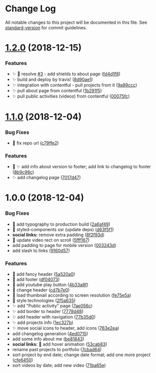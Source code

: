 # Change Log

All notable changes to this project will be documented in this file. See [standard-version](https://github.com/conventional-changelog/standard-version) for commit guidelines.

<a name="1.2.0"></a>
# [1.2.0](https://github.com/kitos/kitos.github.io/compare/v1.1.0...v1.2.0) (2018-12-15)


### Features

* :sparkles: :lipstick: resolve [#3](https://github.com/kitos/kitos.github.io/issues/3) - add shields to about page ([fd4d1f8](https://github.com/kitos/kitos.github.io/commit/fd4d1f8))
* :sparkles: build and deploy by travis! ([8d90ae1](https://github.com/kitos/kitos.github.io/commit/8d90ae1))
* :sparkles: integration with contentful - pull projects from it ([9a89ccc](https://github.com/kitos/kitos.github.io/commit/9a89ccc))
* :sparkles: pull about page from contentful ([1b291f5](https://github.com/kitos/kitos.github.io/commit/1b291f5))
* :sparkles: pull public activities (videos) from contentful ([00075fc](https://github.com/kitos/kitos.github.io/commit/00075fc))



<a name="1.1.0"></a>
# [1.1.0](https://github.com/kitos/kitos.github.io/compare/v1.0.0...v1.1.0) (2018-12-04)


### Bug Fixes

* :bug: fix repo url ([c79ffe2](https://github.com/kitos/kitos.github.io/commit/c79ffe2))


### Features

* :lipstick: :sparkles: add info about version to footer; add link to changelog to footer ([8b9c98c](https://github.com/kitos/kitos.github.io/commit/8b9c98c))
* :sparkles: add changelog page ([7017d47](https://github.com/kitos/kitos.github.io/commit/7017d47))



<a name="1.0.0"></a>
# 1.0.0 (2018-12-04)


### Bug Fixes

* :bug: add typography to production build ([2a6af49](https://github.com/kitos/kitos.github.io/commit/2a6af49))
* :bug: styled-components ssr (update deps) ([d63f5f1](https://github.com/kitos/kitos.github.io/commit/d63f5f1))
* **social links:** remove extra padding ([8f2f93d](https://github.com/kitos/kitos.github.io/commit/8f2f93d))
* :bug: update video rect on scroll ([5fff167](https://github.com/kitos/kitos.github.io/commit/5fff167))
* add padding to page for mobile version ([003243d](https://github.com/kitos/kitos.github.io/commit/003243d))
* add slash to links ([9160d57](https://github.com/kitos/kitos.github.io/commit/9160d57))


### Features

* :lipstick: add fancy header ([5a520a0](https://github.com/kitos/kitos.github.io/commit/5a520a0))
* :lipstick: add footer ([df04073](https://github.com/kitos/kitos.github.io/commit/df04073))
* :lipstick: add youtube play button ([4b33a8f](https://github.com/kitos/kitos.github.io/commit/4b33a8f))
* :lipstick: change header ([cd7b7e0](https://github.com/kitos/kitos.github.io/commit/cd7b7e0))
* :lipstick: load thumbnail according to screen resolution ([fe75e5a](https://github.com/kitos/kitos.github.io/commit/fe75e5a))
* :lipstick: style technologies ([2f5a635](https://github.com/kitos/kitos.github.io/commit/2f5a635))
* :sparkles: add "Public activity" page ([7ae056c](https://github.com/kitos/kitos.github.io/commit/7ae056c))
* :sparkles: add border to header ([7778d48](https://github.com/kitos/kitos.github.io/commit/7778d48))
* :sparkles: add header with navigation ([77b35d0](https://github.com/kitos/kitos.github.io/commit/77b35d0))
* :sparkles: add projects info ([1ec327b](https://github.com/kitos/kitos.github.io/commit/1ec327b))
* :sparkles: move social icons to header, add icons ([763e2ea](https://github.com/kitos/kitos.github.io/commit/763e2ea))
* add changelog generation ([4ed0715](https://github.com/kitos/kitos.github.io/commit/4ed0715))
* add some info about me ([be81843](https://github.com/kitos/kitos.github.io/commit/be81843))
* **social links:** :lipstick: add hover animation ([53cab83](https://github.com/kitos/kitos.github.io/commit/53cab83))
* rename past projects to portfolio ([7cbad64](https://github.com/kitos/kitos.github.io/commit/7cbad64))
* sort project by end date; change date format; add one more project ([cfe6450](https://github.com/kitos/kitos.github.io/commit/cfe6450))
* sort videos by date; add new video ([71ba65e](https://github.com/kitos/kitos.github.io/commit/71ba65e))
